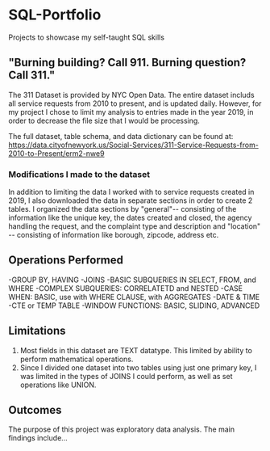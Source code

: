 # SQL-Portfolio
Projects to showcase my self-taught SQL skills

## "Burning building? Call 911. Burning question? Call 311."
The 311 Dataset is provided by NYC Open Data. The entire dataset includs all service requests from 2010 to present, and is updated daily. However, for my project I chose to limit my analysis to entries made in the year 2019, in order to decrease the file size that I would be processing. 

The full dataset, table schema, and data dictionary can be found at: https://data.cityofnewyork.us/Social-Services/311-Service-Requests-from-2010-to-Present/erm2-nwe9

### Modifications I made to the dataset
In addition to limiting the data I worked with to service requests created in 2019, I also downloaded the data in separate sections in order to create 2 tables. I organized the data sections by "general"-- consisting of the information like the unique key, the dates created and closed, the agency handling the request, and the complaint type and description and "location" -- consisting of information like borough, zipcode, address etc.

## Operations Performed
-GROUP BY, HAVING
-JOINS
-BASIC SUBQUERIES IN SELECT, FROM, and WHERE
-COMPLEX SUBQUERIES: CORRELATETD and NESTED
-CASE WHEN: BASIC, use with WHERE CLAUSE, with AGGREGATES
-DATE & TIME
-CTE or TEMP TABLE
-WINDOW FUNCTIONS: BASIC, SLIDING, ADVANCED

## Limitations
1. Most fields in this dataset are TEXT datatype. This limited by ability to perform mathematical operations.
2. Since I divided one dataset into two tables using just one primary key, I was limited in the types of JOINS I could perform, as well as set operations like UNION.

## Outcomes
The purpose of this project was exploratory data analysis. The main findings include...
